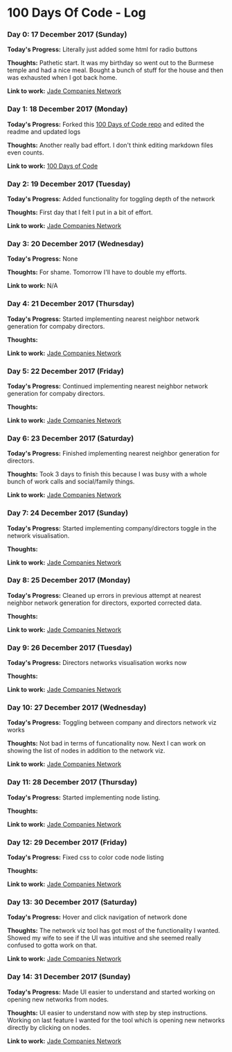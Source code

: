 # 100 Days Of Code - Log

### Day 0: 17 December 2017 (Sunday)

**Today's Progress:** Literally just added some html for radio buttons

**Thoughts:** Pathetic start. It was my birthday so went out to the Burmese temple and had a nice meal. Bought a bunch of stuff for the house and then was exhausted when I got back home.

**Link to work:** [Jade Companies Network](https://github.com/yanoak/jade-company-network/commit/9ffe3c9bcc3d4a782c2faf971fbc41e5922b89bb)

### Day 1: 18 December 2017 (Monday)

**Today's Progress:** Forked this [100 Days of Code repo](https://github.com/Kallaway/100-days-of-code) and edited the readme and updated logs

**Thoughts:** Another really bad effort. I don't think editing markdown files even counts.

**Link to work:** [100 Days of Code](https://github.com/yanoak/100-days-of-code/commit/5fe8fac1d8d06fb57b3b567fb54c55eb89d14dd3)

### Day 2: 19 December 2017 (Tuesday)

**Today's Progress:** Added functionality for toggling depth of the network

**Thoughts:** First day that I felt I put in a bit of effort.

**Link to work:** [Jade Companies Network](https://github.com/yanoak/jade-company-network/commit/9db385d5cc98af0af7ac5afba4bf08a9dfcd5a28)

### Day 3: 20 December 2017 (Wednesday)

**Today's Progress:** None

**Thoughts:** For shame. Tomorrow I'll have to double my efforts.

**Link to work:** N/A

### Day 4: 21 December 2017 (Thursday)

**Today's Progress:** Started implementing nearest neighbor network generation for compaby directors.

**Thoughts:** 

**Link to work:** [Jade Companies Network](https://github.com/yanoak/jade-company-network/commit/c8eb688953be0a1c2fc2b3b3458a44a2ee5e795f)

### Day 5: 22 December 2017 (Friday)

**Today's Progress:** Continued implementing nearest neighbor network generation for compaby directors.

**Thoughts:** 

**Link to work:** [Jade Companies Network](https://github.com/yanoak/jade-company-network/commit/672bdaf2e5d9fb359a40223476dc6b3d017a30b3)

### Day 6: 23 December 2017 (Saturday)

**Today's Progress:** Finished implementing nearest neighbor generation for directors.

**Thoughts:** Took 3 days to finish this because I was busy with a whole bunch of work calls and social/family things.

**Link to work:** [Jade Companies Network](https://github.com/yanoak/jade-company-network/commit/b8edd0e38f67042c9ed904a312e78f724bf78395)

### Day 7: 24 December 2017 (Sunday)

**Today's Progress:** Started implementing company/directors toggle in the network visualisation.

**Thoughts:** 

**Link to work:** [Jade Companies Network](https://github.com/yanoak/jade-company-network/commit/879c263e0629a6be2dd8df107ec4fb8bdd4f2aef)

### Day 8: 25 December 2017 (Monday)

**Today's Progress:** Cleaned up errors in previous attempt at nearest neighbor network generation for directors, exported corrected data.

**Thoughts:** 

**Link to work:** [Jade Companies Network](https://github.com/yanoak/jade-company-network/commit/65cb8f1c57c11a7e68e96565e88defb242c395ea)

### Day 9: 26 December 2017 (Tuesday)

**Today's Progress:** Directors networks visualisation works now

**Thoughts:** 

**Link to work:** [Jade Companies Network](https://github.com/yanoak/jade-company-network/commit/7870e59e6fb90e76b729126c2776840ac221fd26)

### Day 10: 27 December 2017 (Wednesday)

**Today's Progress:** Toggling between company and directors network viz works

**Thoughts:** Not bad in terms of funcationality now. Next I can work on showing the list of nodes in addition to the network viz.

**Link to work:** [Jade Companies Network](https://github.com/yanoak/jade-company-network/commit/8449729b94d2a3a7ef15bcdf552c473fe30b547e)

### Day 11: 28 December 2017 (Thursday)

**Today's Progress:** Started implementing node listing.

**Thoughts:** 

**Link to work:** [Jade Companies Network](https://github.com/yanoak/jade-company-network/commit/63cdc0e3c1c81df656a0865dce08e6a39817b1d0)

### Day 12: 29 December 2017 (Friday)

**Today's Progress:** Fixed css to color code node listing

**Thoughts:** 

**Link to work:** [Jade Companies Network](hhttps://github.com/yanoak/jade-company-network/commit/870807b95bbd231d34437ea98124fef8c965fc48)

### Day 13: 30 December 2017 (Saturday)

**Today's Progress:** Hover and click navigation of network done

**Thoughts:** The network viz tool has got most of the functionality I wanted. Showed my wife to see if the UI was intuitive and she seemed really confused to gotta work on that.

**Link to work:** [Jade Companies Network](https://github.com/yanoak/jade-company-network/commit/3a605ee379a9a45514fee3d85ac92ad258a29d20)

### Day 14: 31 December 2017 (Sunday)

**Today's Progress:** Made UI easier to understand and started working on opening new networks from nodes.

**Thoughts:** UI easier to understand now with step by step instructions. Working on last feature I wanted for the tool which is opening new networks directly by clicking on nodes.

**Link to work:** [Jade Companies Network](https://github.com/yanoak/jade-company-network/commit/032068ebbd68b68a3f1fb2c604a06e4bf730bc26)


